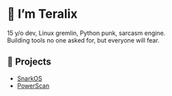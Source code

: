 # 🧠 I’m Teralix

15 y/o dev, Linux gremlin, Python punk, sarcasm engine.  
Building tools no one asked for, but everyone will fear.

## 🔧 Projects

- [SnarkOS](/snarkos/)
- [PowerScan](/powerscan/)

